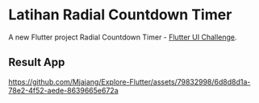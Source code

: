 # Latihan Radial Countdown Timer

A new Flutter project Radial Countdown Timer - [Flutter UI Challenge](https://pro.codewithandrea.com/).

## Result App

https://github.com/Mjajang/Explore-Flutter/assets/79832998/6d8d8d1a-78e2-4f52-aede-8639665e672a
